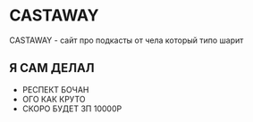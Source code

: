 # CASTAWAY

CASTAWAY - сайт про подкасты от чела который типо шарит

## Я САМ ДЕЛАЛ
- РЕСПЕКТ БОЧАН
- ОГО КАК КРУТО
- СКОРО БУДЕТ ЗП 10000Р
